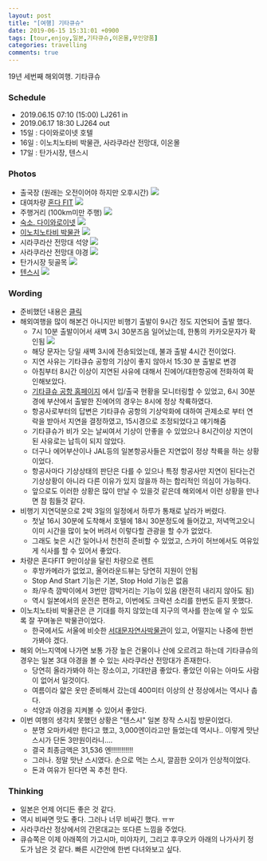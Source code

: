 ```yaml
---
layout: post
title: "[여행] 기타큐슈"
date: 2019-06-15 15:31:01 +0900
tags: [tour,enjoy,일본,기타큐슈,이온몰,무인양품]
categories: travelling
comments: true
---
```

19년 세번째 해외여행. 기타큐슈

### Schedule
* 2019.06.15 07:10 (15:00) LJ261 in
* 2019.06.17 18:30 LJ264 out
* 15일 : 다이와로이넷 호텔
* 16일 : 이노치노타비 박물관, 사라쿠라산 전망대, 이온몰
* 17일 : 탄가시장, 텐스시

### Photos
* 출국장 (원래는 오전이어야 하지만 오후시간)
![](https://drive.google.com/uc?export=view&id=1Nv3NcW67c_16sjyAKfgRDIT5lmSt3SC8)
* 대여차량 [혼다 FIT](https://auto.naver.com/car/main.nhn?yearsId=120195)
![](https://drive.google.com/uc?export=view&id=1GfxihC-7bBZDtu-EccmGD4wlIoEDMJ-z)
* 주행거리 (100km미만 주행)
![](https://drive.google.com/uc?export=view&id=1i_-Wg0toj7gy1pOYOAB-cd6a6c0eE3p0)
* [숙소. 다이와로이넷](https://www.agoda.com/ko-kr/daiwa-roynet-hotel-kokura-ekimae/hotel/kitakyushu-jp.html)
![](https://drive.google.com/uc?export=view&id=1wgPHVlupOLfeGixVrxnkUQK70OzkDZnD)
* [이노치노타비 박물관](https://blog.naver.com/osjkim99/221485919242)
![](https://drive.google.com/uc?export=view&id=13id8oy2o7PV199lVhcICirUSohdSJo4q)
* 시라쿠라산 전망대 석양
![](https://drive.google.com/uc?export=view&id=1XJqe6uG50jDbWNbbe3_kCoWaQ6OMMzV9rQ)
* 사라쿠라산 전망대 야경
![](https://drive.google.com/uc?export=view&id=1HShkchLYIagYFz8K82xvge0VeCtWaG7m)
* 탄가시장 뒷골목
![](https://drive.google.com/uc?export=view&id=16mh3PoXKJx2GzXgewvxmZhDMzwD-QoSz)
* [텐스시](https://blog.naver.com/hisfy04/220289269693)
![](https://drive.google.com/uc?export=view&id=1daRUpyQiVj1kpzt2l3PwdgRS7sCsovi4)


### Wording
* 준비했던 내용은 [클릭](https://github.com/muraYlion/FelizLaVida/issues/151)
* 해외여행을 많이 해본건 아니지만 비행기 출발이 9시간 정도 지연되어 출발 했다.
  * 7시 10분 출발이어서 새벽 3시 30분즈음 일어났는데, 한통의 카카오문자가 확인됨 
![](https://drive.google.com/uc?export=view&id=1KHISeW4cLmQy5AzctXX5ovgqz3QK-k6q)
  * 해당 문자는 당일 새벽 3시에 전송되었는데, 불과 출발 4시간 전이었다.
  * 지연 사유는 기타큐슈 공항의 기상이 좋지 않아서 15:30 분 출발로 변경
  * 아침부터 8시간 이상이 지연된 사유에 대해서 진에어/대한항공에 전화하여 확인해보았다.
  * [기타큐슈 공항 홈페이지](http://korea.kitakyu-air.jp/) 에서 입/출국 현황을 모니터링할 수 있었고, 6시 30분경에 부산에서 출발한 진에어의 경우는 8시에 정상 착륙하였다.
  * 항공사로부터의 답변은 기타큐슈 공항의 기상악화에 대하여 관제소로 부터 연락을 받아서 지연을 결정하였고, 15시경으로 조정되었다고 얘기해줌
  * 기타큐슈가 비가 오는 날씨여서 기상이 안좋을 수 있었으나 8시간이상 지연이 된 사유로는 납득이 되지 않았다.
  * 더구나 에어부산이나 JAL등의 일본항공사들은 지연없이 정상 착륙을 하는 상황이었다.
  * 항공사마다 기상상태의 판단은 다를 수 있으나 특정 항공사만 지연이 된다는건 기상상황이 아니라 다른 이유가 있지 않을까 하는 합리적인 의심이 가능하다.
  * 앞으로도 이러한 상황은 많이 만날 수 있을것 같은데 해외에서 이런 상황을 만나면 참 힘들것 같다.
* 비행기 지연덕분으로 2박 3일의 일정에서 하루가 통채로 날라가 버렸다. 
  * 첫날 16시 30분에 도착해서 호텔에 18시 30분정도에 들어갔고, 저녁먹고오니 이미 시간을 많이 늦어 버려서 이렇다할 관광을 할 수가 없었다.
  * 그래도 늦은 시간 일어나서 천천히 준비할 수 있었고, 스카이 허브에서도 여유있게 식사를 할 수 있어서 좋았다. 
* 차량은 혼다FIT 9만이상을 달린 차량으로 렌트
  * 후방카메라가 없었고, 올어라운드뷰는 당연히 지원이 안됨
  * Stop And Start 기능은 기본, Stop Hold 기능은 없음
  * 좌/우측 깜박이에서 3번만 깜박거리는 기능이 있음 (완전히 내리지 않아도 됨)
  * 역시 일본에서의 운전은 편하고, 이번에도 크락션 소리를 한번도 듣지 못했다. 
* 이노치노타비 박물관은 큰 기대를 하지 않았는데 지구의 역사를 한눈에 알 수 있도록 잘 꾸며놓은 박물관이었다.
  * 한국에서도 서울에 비슷한 [서대문자연사박물관](https://namu.sdm.go.kr/site/main/home)이 있고, 어떨지는 나중에 한번 가봐야 겠다.
* 해외 어느지역에 나가면 보통 가장 높은 건물이나 산에 오르려고 하는데 기타큐슈의 경우는 일본 3대 야경을 볼 수 있는 사라쿠라산 전망대가 존재한다.
  * 당연히 올라가봐야 하는 장소이고, 기대만큼 좋았다. 좋았던 이유는 아마도 사람이 없어서 일것이다.
  * 여름이라 얇은 옷만 준비해서 갔는데 400미터 이상의 산 정상에서는 역시나 춥다.
  * 석양과 야경을 지켜볼 수 있어서 좋았다.
* 이번 여행의 생각치 못했던 상황은 "텐스시" 일본 창작 스시집 방문이었다.
  * 분명 오마카세만 한다고 했고, 3,000엔이라고만 들었는데  역시나.. 이렇게 맛난 스시가 단돈 3만원이라니....
  * 결국 최종금액은 31,536 엔!!!!!!!!!!!
  * 그러나. 정말 맛난 스시였다. 손으로 먹는 스시, 깔끔한 오이가 인상적이었다. 
  * 돈과 여유가 된다면 꼭 추천 한다.

### Thinking
* 일본은 언제 어디든 좋은 것 같다. 
* 역시 비싸면 맛도 좋다. 그러나 너무 비싸긴 했다. ㅠㅠ
* 사라쿠라산 정상에서의 간몬대교는 또다른 느낌을 주었다. 
* 큐슈쪽은 이제 아래쪽의 가고시마, 미야자키, 그리고 후쿠오카 아래의 나가사키 정도가 남은 것 같다. 빠른 시간안에 한번 다녀와보고 싶다.